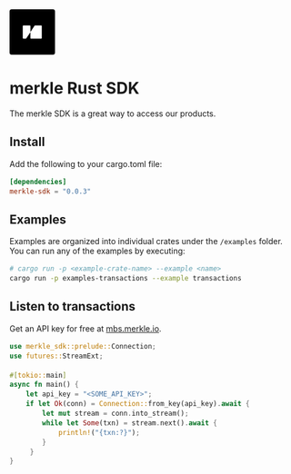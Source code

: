 <img src="public/merkle-large.png" width="80" height="80" style="border-radius: 4px"/>

# merkle Rust SDK

The merkle SDK is a great way to access our products.

## Install

Add the following to your cargo.toml file:

```toml
[dependencies]
merkle-sdk = "0.0.3"
```

## Examples

Examples are organized into individual crates under the `/examples` folder.
You can run any of the examples by executing:

```bash
# cargo run -p <example-crate-name> --example <name>
cargo run -p examples-transactions --example transactions
```

## Listen to transactions

Get an API key for free at [mbs.merkle.io](https://mbs.merkle.io).

```rust
use merkle_sdk::prelude::Connection;
use futures::StreamExt;

#[tokio::main]
async fn main() {
    let api_key = "<SOME_API_KEY>";
    if let Ok(conn) = Connection::from_key(api_key).await {
        let mut stream = conn.into_stream();
        while let Some(txn) = stream.next().await {
            println!("{txn:?}");
        }
     }
}
```